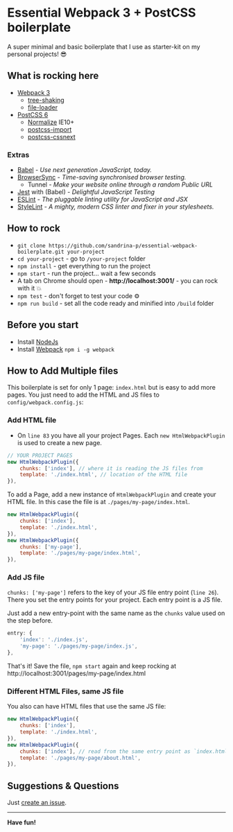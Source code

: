 # Essential Webpack 3 + PostCSS boilerplate

A super minimal and basic boilerplate that I use as starter-kit on my personal projects! 😎

## What is rocking here
* [Webpack 3](https://webpack.js.org/guides/getting-started/)
  * [tree-shaking](https://webpack.js.org/guides/tree-shaking/)
  * [file-loader](https://github.com/webpack-contrib/file-loader)
* [PostCSS 6](http://postcss.org/)
  * [Normalize](https://necolas.github.io/normalize.css/) IE10+
  * [postcss-import](https://github.com/postcss/postcss-import)
  * [postcss-cssnext](http://cssnext.io/)

### Extras
* [Babel](https://babeljs.io/) - *Use next generation JavaScript, today.*
* [BrowserSync](https://www.browsersync.io/) - *Time-saving synchronised browser testing.*
  * Tunnel - *Make your website online through a random Public URL*
* [Jest](https://facebook.github.io/jest/) with (Babel) - *Delightful JavaScript Testing*
* [ESLint](http://eslint.org/) - *The pluggable linting utility for JavaScript and JSX*
* [StyleLint](https://stylelint.io/) - *A mighty, modern CSS linter and fixer in your stylesheets.*


## How to rock
* `git clone https://github.com/sandrina-p/essential-webpack-boilerplate.git your-project`
* `cd your-project` - go to `/your-project` folder
* `npm install` - get everything to run the project
* `npm start` - run the project... wait a few seconds
* A tab on Chrome should open - **http://localhost:3001/** - you can rock with it 💥
* `npm test` - don't forget to test your code ⚙️
* `npm run build` - set all the code ready and minified into `/build` folder


## Before you start
- Install [NodeJs](https://nodejs.org/en/)
- Install [Webpack](https://webpack.js.org/guides/getting-started/) `npm i -g webpack`

## How to Add Multiple files
This boilerplate is set for only 1 page: `index.html` but is easy to add more pages. You just need to add the HTML and JS files to `config/webpack.config.js`:

### Add HTML file
- On `line 83` you have all your project Pages. Each `new HtmlWebpackPlugin` is used to create a new page.

```js
// YOUR PROJECT PAGES
new HtmlWebpackPlugin({
    chunks: ['index'], // where it is reading the JS files from
    template: './index.html', // location of the HTML file
}),
```

To add a Page, add a new instance of `HtmlWebpackPlugin` and create your HTML file. In this case the file is at `./pages/my-page/index.html`.

```js
new HtmlWebpackPlugin({
    chunks: ['index'],
    template: './index.html',
}),
new HtmlWebpackPlugin({
    chunks: ['my-page'],
    template: './pages/my-page/index.html',
}),
```

### Add JS file
`chunks: ['my-page']` refers to the key of your JS file entry point (`line 26`). There you set the entry points for your project. Each entry point is a JS file.

Just add a new entry-point with the same name as the `chunks` value used on the step before.

```js
entry: {
    'index': './index.js',
    'my-page': './pages/my-page/index.js',
},
```

That's it! Save the file, `npm start` again and keep rocking at http://localhost:3001/pages/my-page/index.html


### Different HTML Files, same JS file
You also can have HTML files that use the same JS file:
```js
new HtmlWebpackPlugin({
    chunks: ['index'],
    template: './index.html',
}),
new HtmlWebpackPlugin({
    chunks: ['index'], // read from the same entry point as `index.html`
    template: './pages/my-page/about.html',
}),
```

## Suggestions & Questions
Just [create an issue](https://github.com/sandrina-p/essential-webpack-boilerplate/issues).

---

**Have fun!**
